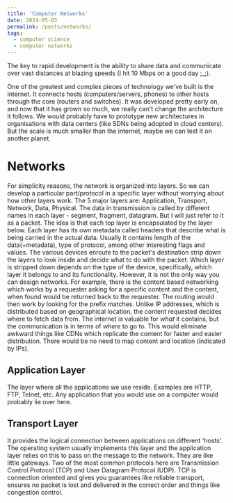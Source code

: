 ```yaml
---
title: 'Computer Networks'
date: 2024-05-03
permalink: /posts/networks/
tags:
  - computer science
  - computer networks
---
```


The key to rapid development is the ability to share data and communicate over vast distances at blazing speeds (I hit 10 Mbps on a good day ;_;). 

One of the greatest and complex pieces of technology we've built is the internet. It connects hosts (computers/servers, phones) to other hosts through the core (routers and switches). It was developed pretty early on, and now that it has grown so much, we really can't change the architecture it follows. We would probably have to prototype new architectures in organisations with data centers (like SDNs being adopted in cloud centers). But the scale is much smaller than the internet, maybe we can test it on another planet.

Networks
=====
For simplicity reasons, the network is organized into layers. So we can develop a particular part/protocol in a specific layer without worrying about how other layers work. The 5 major layers are: Application, Transport, Network, Data, Physical. The data in transmission is called by different names in each layer - segment, fragment, datagram. But I will just refer to it as a packet. The idea is that each top layer is encapsulated by the layer below. Each layer has its own metadata called headers that describe what is being carried in the actual data. Usually it contains length of the data(+metadata), type of protocol, among other interesting flags and values. The various devices enroute to the packet's destination strip down the layers to look inside and decide what to do with the packet. Which layer is stripped down depends on the type of the device, specifically, which layer it belongs to and its functionality. 
However, it is not the only way you can design networks. For example, there is the content based networking which works by a requester asking for a specific content and the content, when found would be returned back to the requester. The routing would then work by looking for the prefix matches. Unlike IP addresses, which is distributed based on geographical location, the content requested decides where to fetch data from. The internet is valuable for _what_ it contains, but the communication is in terms of _where_ to go to. This would eliminate awkward things like CDNs which replicate the content for faster and easier distribution. There would be no need to map content and location (indicated by IPs).

Application Layer
-----
The layer where all the applications we use reside. Examples are HTTP, FTP, Telnet, etc. Any application that you would use on a computer would probably lie over here. 

Transport Layer
----
It provides the logical connection between applications on different 'hosts'. The operating system usually implements this layer and the application layer relies on this to pass on the message to the network. They are like little gateways. Two of the most common protocols here are Transmission Control Protocol (TCP) and User Datagram Protocol (UDP). TCP is connection oriented and gives you guarantees like reliable transport, ensures no packet is lost and delivered in the correct order and things like congestion control.